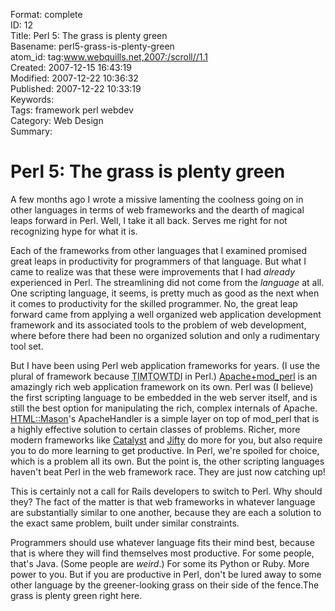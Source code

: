 Format: complete  
ID: 12  
Title: Perl 5: The grass is plenty green  
Basename: perl5-grass-is-plenty-green  
atom_id: tag:www.webquills.net,2007:/scroll//1.1  
Created: 2007-12-15 16:43:19  
Modified: 2007-12-22 10:36:32  
Published: 2007-12-22 10:33:19  
Keywords:   
Tags: framework perl webdev  
Category: Web Design  
Summary:   

# Perl 5: The grass is plenty green
A few months ago I wrote a missive lamenting the coolness going on in other languages in terms of web frameworks and the dearth of magical leaps forward in Perl. Well, I take it all back. Serves me right for not recognizing hype for what it is.

Each of the frameworks from other languages that I examined promised great leaps in productivity for programmers of that language. But what I came to realize was that these were improvements that I had *already* experienced in Perl. The streamlining did not come from the *language* at all. One scripting language, it seems, is pretty much as good as the next when it comes to productivity for the skilled programmer. No, the great leap forward came from applying a well organized web application development framework and its associated tools to the problem of web development, where before there had been no organized solution and only a rudimentary tool set.

But I have been using Perl web application frameworks for years. (I use the plural of framework because <abbr title="There Is More Than One Way To Do It">TIMTOWTDI</abbr> in Perl.) [Apache+mod\_perl](http://perl.apache.org) is an amazingly rich web application framework on its own. Perl was (I believe) the first scripting language to be embedded in the web server itself, and is still the best option for manipulating the rich, complex internals of Apache. [HTML::Mason](http://www.masonhq.com)'s ApacheHandler is a simple layer on top of mod\_perl that is a highly effective solution to certain classes of problems. Richer, more modern frameworks like [Catalyst][] and [Jifty][] do more for you, but also require you to do more learning to get productive. In Perl, we're spoiled for choice, which is a problem all its own. But the point is, the other scripting languages haven't beat Perl in the web framework race. They are just now catching up!

[Catalyst]: http://catalyst.perl.org
[Jifty]: http://jifty.org

This is certainly not a call for Rails developers to switch to Perl. Why should they? The fact of the matter is that web frameworks in whatever language are substantially similar to one another, because they are each a solution to the exact same problem, built under similar constraints.

Programmers should use whatever language fits their mind best, because that is where they will find themselves most productive. For some people, that's Java. (Some people are *weird*.) For some its Python or Ruby. More power to you. But if you are productive in Perl, don't be lured away to some other language by the greener-looking grass on their side of the fence.The grass is plenty green right here.

